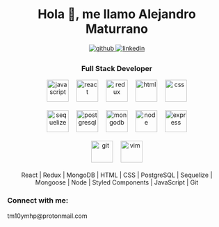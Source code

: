<h1 align="center">Hola 👋, me llamo Alejandro Maturrano</h1>
<div align="center">
  <a href="https://github.com/tm10ymhp" target="_blank">
    <img src=https://img.shields.io/badge/github-%2324292e.svg?&style=for-the-badge&logo=github&logoColor=white alt=github style="margin-bottom: 5px;" />
  </a>
  <a href="https://linkedin.com/in/tm10ymhp" target="_blank">
    <img src=https://img.shields.io/badge/linkedin-%231E77B5.svg?&style=for-the-badge&logo=linkedin&logoColor=white alt=linkedin style="margin-bottom: 5px;" />
  </a>  
</div>
<h3 align="center">Full Stack Developer</h3>
<div align="center">
  <img src="https://cdn.jsdelivr.net/gh/devicons/devicon/icons/javascript/javascript-original.svg" alt="javascript" width="50" height="50" />
  &emsp;<img src="https://cdn.jsdelivr.net/gh/devicons/devicon/icons/react/react-original.svg" alt="react" width="50" height="50" />
  &emsp;<img src="https://cdn.jsdelivr.net/gh/devicons/devicon/icons/redux/redux-original.svg" alt="redux" width="50" height="50" />
  &emsp;<img src="https://cdn.jsdelivr.net/gh/devicons/devicon/icons/html5/html5-original.svg" alt="html" width="50" height="50" />
  &emsp;<img src="https://cdn.jsdelivr.net/gh/devicons/devicon/icons/css3/css3-original.svg" alt="css" width="50" height="50" />
  <br>
  <br>
  <img src="https://cdn.jsdelivr.net/gh/devicons/devicon/icons/sequelize/sequelize-original.svg" alt="sequelize" width="50" height="50" />
  &emsp;<img src="https://cdn.jsdelivr.net/gh/devicons/devicon/icons/postgresql/postgresql-original.svg" alt="postgresql" width="50" height="50" />
  &emsp;<img src="https://cdn.jsdelivr.net/gh/devicons/devicon/icons/mongodb/mongodb-plain.svg" alt="mongodb" width="50" height="50" />
  &emsp;<img src="https://cdn.jsdelivr.net/gh/devicons/devicon/icons/nodejs/nodejs-original.svg" alt="node" width="50" height="50" />
  &emsp;<img src="https://cdn.jsdelivr.net/gh/devicons/devicon/icons/express/express-original.svg" alt="express" width="50" height="50" />
  <br>
  <br>
  <img src="https://cdn.jsdelivr.net/gh/devicons/devicon/icons/git/git-original.svg" alt="git" width="50" height="50" />
  &emsp;<img src="https://cdn.jsdelivr.net/gh/devicons/devicon/icons/vim/vim-original.svg" alt="vim" width="50" height="50" />
  <br>
  <br>
React | Redux | MongoDB | HTML | CSS | PostgreSQL | Sequelize | Mongoose | Node | Styled Components | JavaScript | Git
</div>
<h3 align="left">Connect with me:</h3>
<p align="left">tm10ymhp@protonmail.com</p>
